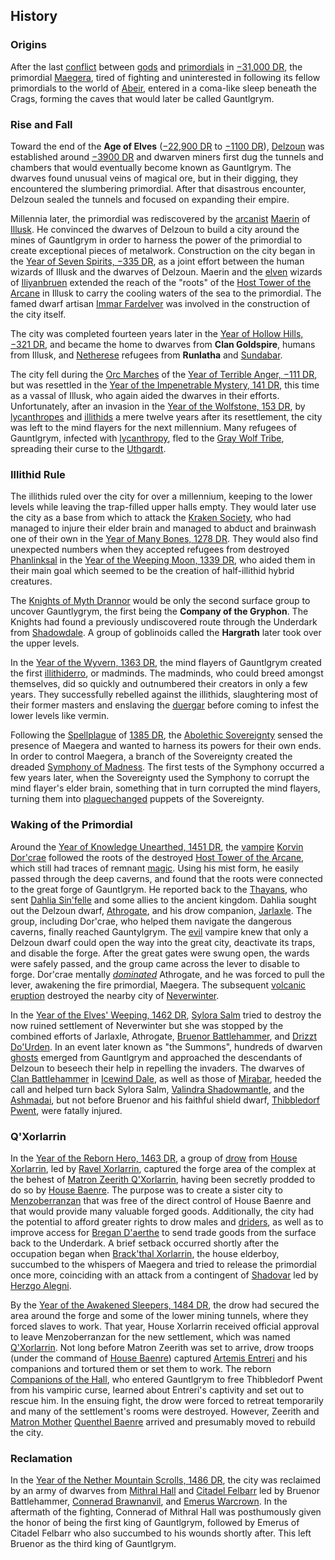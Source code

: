 ## History

### Origins

After the last [conflict](https://forgottenrealms.fandom.com/wiki/Tearfall "Tearfall") between [gods](https://forgottenrealms.fandom.com/wiki/God "God") and [primordials](https://forgottenrealms.fandom.com/wiki/Primordial "Primordial") in [−31,000 DR](https://forgottenrealms.fandom.com/wiki/-31000_DR "-31000 DR"), the primordial [Maegera](https://forgottenrealms.fandom.com/wiki/Maegera "Maegera"), tired of fighting and uninterested in following its fellow primordials to the world of [Abeir](https://forgottenrealms.fandom.com/wiki/Abeir "Abeir"), entered in a coma-like sleep beneath the Crags, forming the caves that would later be called Gauntlgrym.

### Rise and Fall

Toward the end of the **Age of Elves** ([−22,900 DR](https://forgottenrealms.fandom.com/wiki/-22900_DR "-22900 DR") to [−1100 DR](https://forgottenrealms.fandom.com/wiki/-1100_DR "-1100 DR")), [Delzoun](https://forgottenrealms.fandom.com/wiki/Delzoun "Delzoun") was established around [−3900 DR](https://forgottenrealms.fandom.com/wiki/-3900_DR "-3900 DR") and dwarven miners first dug the tunnels and chambers that would eventually become known as Gauntlgrym. The dwarves found unusual veins of magical ore, but in their digging, they encountered the slumbering primordial. After that disastrous encounter, Delzoun sealed the tunnels and focused on expanding their empire.

Millennia later, the primordial was rediscovered by the [arcanist](https://forgottenrealms.fandom.com/wiki/Arcanist "Arcanist") [Maerin](https://forgottenrealms.fandom.com/wiki/Maerin "Maerin") of [Illusk](https://forgottenrealms.fandom.com/wiki/Illusk "Illusk"). He convinced the dwarves of Delzoun to build a city around the mines of Gauntlgrym in order to harness the power of the primordial to create exceptional pieces of metalwork. Construction on the city began in the [Year of Seven Spirits, −335 DR](https://forgottenrealms.fandom.com/wiki/-335_DR "-335 DR"), as a joint effort between the human wizards of Illusk and the dwarves of Delzoun. Maerin and the [elven](https://forgottenrealms.fandom.com/wiki/Elven "Elven") wizards of [Iliyanbruen](https://forgottenrealms.fandom.com/wiki/Iliyanbruen "Iliyanbruen") extended the reach of the "roots" of the [Host Tower of the Arcane](https://forgottenrealms.fandom.com/wiki/Host_Tower_of_the_Arcane "Host Tower of the Arcane") in Illusk to carry the cooling waters of the sea to the primordial. The famed dwarf artisan [Immar Fardelver](https://forgottenrealms.fandom.com/wiki/Immar_Fardelver "Immar Fardelver") was involved in the construction of the city itself.

The city was completed fourteen years later in the [Year of Hollow Hills, −321 DR](https://forgottenrealms.fandom.com/wiki/-321_DR "-321 DR"), and became the home to dwarves from **Clan Goldspire**, humans from Illusk, and [Netherese](https://forgottenrealms.fandom.com/wiki/Netherese "Netherese") refugees from **Runlatha** and [Sundabar](https://forgottenrealms.fandom.com/wiki/Sundabar "Sundabar").

The city fell during the [Orc Marches](https://forgottenrealms.fandom.com/wiki/Orc_Marches "Orc Marches") of the [Year of Terrible Anger, −111 DR](https://forgottenrealms.fandom.com/wiki/-111_DR "-111 DR"), but was resettled in the [Year of the Impenetrable Mystery, 141 DR](https://forgottenrealms.fandom.com/wiki/141_DR "141 DR"), this time as a vassal of Illusk, who again aided the dwarves in their efforts. Unfortunately, after an invasion in the [Year of the Wolfstone, 153 DR](https://forgottenrealms.fandom.com/wiki/153_DR "153 DR"), by [lycanthropes](https://forgottenrealms.fandom.com/wiki/Lycanthrope "Lycanthrope") and [illithids](https://forgottenrealms.fandom.com/wiki/Illithid "Illithid") a mere twelve years after its resettlement, the city was left to the mind flayers for the next millennium. Many refugees of Gauntlgrym, infected with [lycanthropy](https://forgottenrealms.fandom.com/wiki/Lycanthropy "Lycanthropy"), fled to the [Gray Wolf Tribe](https://forgottenrealms.fandom.com/wiki/Gray_Wolf_Tribe "Gray Wolf Tribe"), spreading their curse to the [Uthgardt](https://forgottenrealms.fandom.com/wiki/Uthgardt "Uthgardt").

### Illithid Rule

The illithids ruled over the city for over a millennium, keeping to the lower levels while leaving the trap-filled upper halls empty. They would later use the city as a base from which to attack the [Kraken Society](https://forgottenrealms.fandom.com/wiki/Kraken_Society "Kraken Society"), who had managed to injure their elder brain and managed to abduct and brainwash one of their own in the [Year of Many Bones, 1278 DR](https://forgottenrealms.fandom.com/wiki/1278_DR "1278 DR"). They would also find unexpected numbers when they accepted refugees from destroyed [Phanlinksal](https://forgottenrealms.fandom.com/wiki/Phanlinksal "Phanlinksal") in the [Year of the Weeping Moon, 1339 DR](https://forgottenrealms.fandom.com/wiki/1339_DR "1339 DR"), who aided them in their main goal which seemed to be the creation of half-illithid hybrid creatures.

The [Knights of Myth Drannor](https://forgottenrealms.fandom.com/wiki/Knights_of_Myth_Drannor "Knights of Myth Drannor") would be only the second surface group to uncover Gauntlygrym, the first being the **Company of the Gryphon**. The Knights had found a previously undiscovered route through the Underdark from [Shadowdale](https://forgottenrealms.fandom.com/wiki/Shadowdale "Shadowdale"). A group of goblinoids called the **Hargrath** later took over the upper levels.

In the [Year of the Wyvern, 1363 DR](https://forgottenrealms.fandom.com/wiki/1363_DR "1363 DR"), the mind flayers of Gauntlgrym created the first [illithiderro](https://forgottenrealms.fandom.com/wiki/Illithiderro "Illithiderro"), or madminds. The madminds, who could breed amongst themselves, did so quickly and outnumbered their creators in only a few years. They successfully rebelled against the illithids, slaughtering most of their former masters and enslaving the [duergar](https://forgottenrealms.fandom.com/wiki/Duergar "Duergar") before coming to infest the lower levels like vermin.

Following the [Spellplague](https://forgottenrealms.fandom.com/wiki/Spellplague "Spellplague") of [1385 DR](https://forgottenrealms.fandom.com/wiki/1385_DR "1385 DR"), the [Abolethic Sovereignty](https://forgottenrealms.fandom.com/wiki/Abolethic_Sovereignty "Abolethic Sovereignty") sensed the presence of Maegera and wanted to harness its powers for their own ends. In order to control Maegera, a branch of the Sovereignty created the dreaded [Symphony of Madness](https://forgottenrealms.fandom.com/wiki/Symphony_of_Madness "Symphony of Madness"). The first tests of the Symphony occurred a few years later, when the Sovereignty used the Symphony to corrupt the mind flayer's elder brain, something that in turn corrupted the mind flayers, turning them into [plaguechanged](https://forgottenrealms.fandom.com/wiki/Plaguechanged "Plaguechanged") puppets of the Sovereignty.

### Waking of the Primordial

Around the [Year of Knowledge Unearthed, 1451 DR](https://forgottenrealms.fandom.com/wiki/1451_DR "1451 DR"), the [vampire](https://forgottenrealms.fandom.com/wiki/Vampire "Vampire") [Korvin Dor&#39;crae](https://forgottenrealms.fandom.com/wiki/Korvin_Dor%27crae "Korvin Dor'crae") followed the roots of the destroyed [Host Tower of the Arcane](https://forgottenrealms.fandom.com/wiki/Host_Tower_of_the_Arcane "Host Tower of the Arcane"), which still had traces of remnant [magic](https://forgottenrealms.fandom.com/wiki/Magic "Magic"). Using his mist form, he easily passed through the deep caverns, and found that the roots were connected to the great forge of Gauntlgrym. He reported back to the [Thayans](https://forgottenrealms.fandom.com/wiki/Thayan "Thayan"), who sent [Dahlia Sin&#39;felle](https://forgottenrealms.fandom.com/wiki/Dahlia_Sin%27felle "Dahlia Sin'felle") and some allies to the ancient kingdom. Dahlia sought out the Delzoun dwarf, [Athrogate](https://forgottenrealms.fandom.com/wiki/Athrogate "Athrogate"), and his drow companion, [Jarlaxle](https://forgottenrealms.fandom.com/wiki/Jarlaxle "Jarlaxle"). The group, including Dor'crae, who helped them navigate the dangerous caverns, finally reached Gauntylgrym. The [evil](https://forgottenrealms.fandom.com/wiki/Evil "Evil") vampire knew that only a Delzoun dwarf could open the way into the great city, deactivate its traps, and disable the forge. After the great gates were swung open, the wards were safely passed, and the group came across the lever to disable to forge. Dor'crae mentally *[dominated](https://forgottenrealms.fandom.com/wiki/Dominate_person "Dominate person")* Athrogate, and he was forced to pull the lever, awakening the fire primordial, Maegera. The subsequent [volcanic eruption](https://forgottenrealms.fandom.com/wiki/Ruining "Ruining") destroyed the nearby city of [Neverwinter](https://forgottenrealms.fandom.com/wiki/Neverwinter "Neverwinter").

In the [Year of the Elves&#39; Weeping, 1462 DR](https://forgottenrealms.fandom.com/wiki/1462_DR "1462 DR"), [Sylora Salm](https://forgottenrealms.fandom.com/wiki/Sylora_Salm "Sylora Salm") tried to destroy the now ruined settlement of Neverwinter but she was stopped by the combined efforts of Jarlaxle, Athrogate, [Bruenor Battlehammer](https://forgottenrealms.fandom.com/wiki/Bruenor_Battlehammer "Bruenor Battlehammer"), and [Drizzt Do&#39;Urden](https://forgottenrealms.fandom.com/wiki/Drizzt_Do%27Urden "Drizzt Do'Urden"). In an event later known as "the Summons", hundreds of dwarven [ghosts](https://forgottenrealms.fandom.com/wiki/Ghost "Ghost") emerged from Gauntlgrym and approached the descendants of Delzoun to beseech their help in repelling the invaders. The dwarves of [Clan Battlehammer](https://forgottenrealms.fandom.com/wiki/Clan_Battlehammer "Clan Battlehammer") in [Icewind Dale](https://forgottenrealms.fandom.com/wiki/Icewind_Dale "Icewind Dale"), as well as those of [Mirabar](https://forgottenrealms.fandom.com/wiki/Mirabar "Mirabar"), heeded the call and helped turn back Sylora Salm, [Valindra Shadowmantle](https://forgottenrealms.fandom.com/wiki/Valindra_Shadowmantle "Valindra Shadowmantle"), and the [Ashmadai](https://forgottenrealms.fandom.com/wiki/Ashmadai "Ashmadai"), but not before Bruenor and his faithful shield dwarf, [Thibbledorf Pwent](https://forgottenrealms.fandom.com/wiki/Thibbledorf_Pwent "Thibbledorf Pwent"), were fatally injured.

### Q'Xorlarrin

In the [Year of the Reborn Hero, 1463 DR](https://forgottenrealms.fandom.com/wiki/1463_DR "1463 DR"), a group of [drow](https://forgottenrealms.fandom.com/wiki/Drow "Drow") from [House Xorlarrin](https://forgottenrealms.fandom.com/wiki/House_Xorlarrin "House Xorlarrin"), led by [Ravel Xorlarrin](https://forgottenrealms.fandom.com/wiki/Ravel_Xorlarrin "Ravel Xorlarrin"), captured the forge area of the complex at the behest of [Matron Zeerith Q&#39;Xorlarrin](https://forgottenrealms.fandom.com/wiki/Zeerith_Q%27Xorlarrin "Zeerith Q'Xorlarrin"), having been secretly prodded to do so by [House Baenre](https://forgottenrealms.fandom.com/wiki/House_Baenre "House Baenre"). The purpose was to create a sister city to [Menzoberranzan](https://forgottenrealms.fandom.com/wiki/Menzoberranzan "Menzoberranzan") that was free of the direct control of House Baenre and that would provide many valuable forged goods. Additionally, the city had the potential to afford greater rights to drow males and [driders](https://forgottenrealms.fandom.com/wiki/Drider "Drider"), as well as to improve access for [Bregan D&#39;aerthe](https://forgottenrealms.fandom.com/wiki/Bregan_D%27aerthe "Bregan D'aerthe") to send trade goods from the surface back to the Underdark. A brief setback occurred shortly after the occupation began when [Brack&#39;thal Xorlarrin](https://forgottenrealms.fandom.com/wiki/Brack%27thal_Xorlarrin "Brack'thal Xorlarrin"), the house elderboy, succumbed to the whispers of Maegera and tried to release the primordial once more, coinciding with an attack from a contingent of [Shadovar](https://forgottenrealms.fandom.com/wiki/Shadovar "Shadovar") led by [Herzgo Alegni](https://forgottenrealms.fandom.com/wiki/Herzgo_Alegni "Herzgo Alegni").

By the [Year of the Awakened Sleepers, 1484 DR](https://forgottenrealms.fandom.com/wiki/1484_DR "1484 DR"), the drow had secured the area around the forge and some of the lower mining tunnels, where they forced slaves to work. That year, House Xorlarrin received official approval to leave Menzoberranzan for the new settlement, which was named [Q&#39;Xorlarrin](https://forgottenrealms.fandom.com/wiki/Q%27Xorlarrin "Q'Xorlarrin"). Not long before Matron Zeerith was set to arrive, drow troops (under the command of [House Baenre](https://forgottenrealms.fandom.com/wiki/House_Baenre "House Baenre")) captured [Artemis Entreri](https://forgottenrealms.fandom.com/wiki/Artemis_Entreri "Artemis Entreri") and his companions and tortured them or set them to work. The reborn [Companions of the Hall](https://forgottenrealms.fandom.com/wiki/Companions_of_the_Hall "Companions of the Hall"), who entered Gauntlgrym to free Thibbledorf Pwent from his vampiric curse, learned about Entreri's captivity and set out to rescue him. In the ensuing fight, the drow were forced to retreat temporarily and many of the settlement's rooms were destroyed. However, Zeerith and [Matron Mother](https://forgottenrealms.fandom.com/wiki/Matron_Mother "Matron Mother") [Quenthel Baenre](https://forgottenrealms.fandom.com/wiki/Quenthel_Baenre "Quenthel Baenre") arrived and presumably moved to rebuild the city.

### Reclamation

In the [Year of the Nether Mountain Scrolls, 1486 DR](https://forgottenrealms.fandom.com/wiki/1486_DR "1486 DR"), the city was reclaimed by an army of dwarves from [Mithral Hall](https://forgottenrealms.fandom.com/wiki/Mithral_Hall "Mithral Hall") and [Citadel Felbarr](https://forgottenrealms.fandom.com/wiki/Citadel_Felbarr "Citadel Felbarr") led by Bruenor Battlehammer, [Connerad Brawnanvil](https://forgottenrealms.fandom.com/wiki/Connerad_Brawnanvil "Connerad Brawnanvil"), and [Emerus Warcrown](https://forgottenrealms.fandom.com/wiki/Emerus_Warcrown "Emerus Warcrown"). In the aftermath of the fighting, Connerad of Mithral Hall was posthumously given the honor of being the first king of Gauntlgrym, followed by Emerus of Citadel Felbarr who also succumbed to his wounds shortly after. This left Bruenor as the third king of Gauntlgrym.
